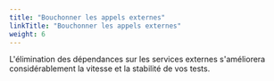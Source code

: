```yaml
---
title: "Bouchonner les appels externes"
linkTitle: "Bouchonner les appels externes"
weight: 6
---
```


L'élimination des dépendances sur les services 
externes s'améliorera considérablement
la vitesse et la stabilité de vos tests.